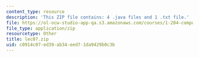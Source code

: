 ```yaml
---
content_type: resource
description: 'This ZIP file contains: 4 .java files and 1 .txt file.'
file: https://ol-ocw-studio-app-qa.s3.amazonaws.com/courses/1-204-computer-algorithms-in-systems-engineering-spring-2010/c0914c07ed39ab34eed71da9429b0c3b_lec07.zip
file_type: application/zip
resourcetype: Other
title: lec07.zip
uid: c0914c07-ed39-ab34-eed7-1da9429b0c3b
---
```

